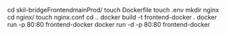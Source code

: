   cd skil-bridgeFrontendmainProd/
  touch Dockerfile
  touch .env
  mkdir nginx
  cd nginx/
  touch nginx.conf
  cd ..
  docker build -t frontend-docker .
  docker run -p 80:80 frontend-docker
  docker run -d -p 80:80 frontend-docker


